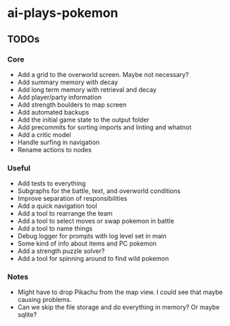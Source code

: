 # ai-plays-pokemon

## TODOs
### Core
* Add a grid to the overworld screen. Maybe not necessary?
* Add summary memory with decay
* Add long term memory with retrieval and decay
* Add player/party information
* Add strength boulders to map screen
* Add automated backups
* Add the initial game state to the output folder
* Add precommits for sorting imports and linting and whatnot
* Add a critic model
* Handle surfing in navigation
* Rename actions to nodes

### Useful
* Add tests to everything
* Subgraphs for the battle, text, and overworld conditions
* Improve separation of responsibilities
* Add a quick navigation tool
* Add a tool to rearrange the team
* Add a tool to select moves or swap pokemon in battle
* Add a tool to name things
* Debug logger for prompts with log level set in main
* Some kind of info about items and PC pokemon
* Add a strength puzzle solver?
* Add a tool for spinning around to find wild pokemon

### Notes
* Might have to drop Pikachu from the map view. I could see that maybe causing problems.
* Can we skip the file storage and do everything in memory? Or maybe sqlite?
